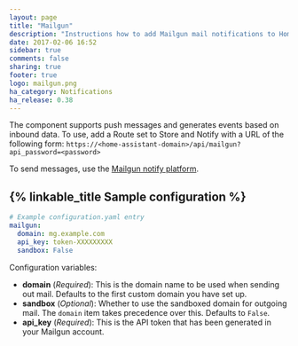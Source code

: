 ```yaml
---
layout: page
title: "Mailgun"
description: "Instructions how to add Mailgun mail notifications to Home Assistant."
date: 2017-02-06 16:52
sidebar: true
comments: false
sharing: true
footer: true
logo: mailgun.png
ha_category: Notifications
ha_release: 0.38
---
```


The component supports push messages and generates events based on inbound data. To use, add a Route set to Store and Notify with a URL of the following form: `https://<home-assistant-domain>/api/mailgun?api_password=<password>`

To send messages, use the [Mailgun notify platform][notify].

[notify]: /components/notify.mailgun/

## {% linkable_title Sample configuration %}

```yaml
# Example configuration.yaml entry
mailgun:
  domain: mg.example.com
  api_key: token-XXXXXXXXX
  sandbox: False
```

Configuration variables:

- **domain** (*Required*): This is the domain name to be used when sending out mail. Defaults to the first custom domain you have set up. 
- **sandbox** (*Optional*): Whether to use the sandboxed domain for outgoing mail. The `domain` item takes precedence over this. Defaults to `False`.
- **api_key** (*Required*): This is the API token that has been generated in your Mailgun account.
